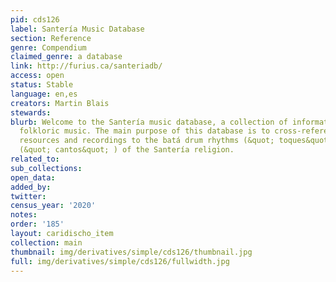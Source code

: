 ```yaml
---
pid: cds126
label: Santería Music Database
section: Reference
genre: Compendium
claimed_genre: a database
link: http://furius.ca/santeriadb/
access: open
status: Stable
language: en,es
creators: Martin Blais
stewards:
blurb: Welcome to the Santería music database, a collection of information about afro-cuban
  folkloric music. The main purpose of this database is to cross-reference the different
  resources and recordings to the batá drum rhythms (&quot; toques&quot; ) and chants
  (&quot; cantos&quot; ) of the Santería religion.
related_to:
sub_collections:
open_data:
added_by:
twitter:
census_year: '2020'
notes:
order: '185'
layout: caridischo_item
collection: main
thumbnail: img/derivatives/simple/cds126/thumbnail.jpg
full: img/derivatives/simple/cds126/fullwidth.jpg
---
```

